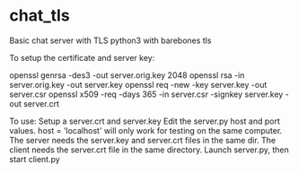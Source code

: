 # chat_tls
Basic chat server with TLS
python3 with barebones tls

To setup the certificate and server key:

 openssl genrsa -des3 -out server.orig.key 2048
 openssl rsa -in server.orig.key -out server.key
 openssl req -new -key server.key -out server.csr
 openssl x509 -req -days 365 -in server.csr -signkey server.key -out server.crt

To use:
Setup a server.crt and server.key
Edit the server.py host and port values. host = 'localhost' will only work for testing on the same computer.
The server needs the server.key and server.crt files in the same dir. The client needs the server.crt file in the same directory. Launch server.py, then start client.py
